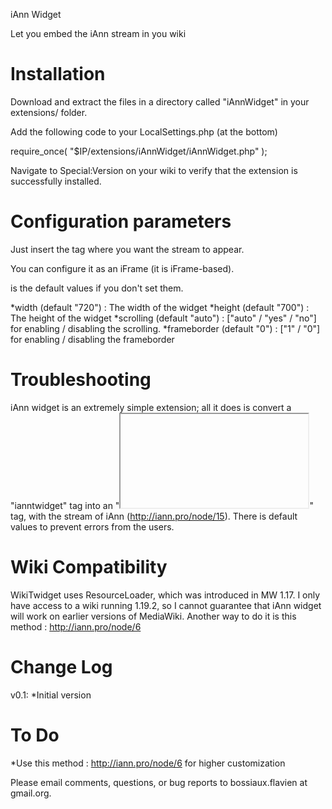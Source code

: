 iAnn Widget

Let you embed the iAnn stream in you wiki


Installation
============

Download and extract the files in a directory called "iAnnWidget" in your extensions/ folder.

Add the following code to your LocalSettings.php (at the bottom)

  require_once( "$IP/extensions/iAnnWidget/iAnnWidget.php" );

Navigate to Special:Version on your wiki to verify that the extension is successfully installed.


Configuration parameters
========================

Just insert the <iannwidget/> tag where you want the stream to appear.

You can configure it as an iFrame (it is iFrame-based).

<iannwidget width="720" height="700" scrolling="auto" frameborder="0" /> is the default values if you don't set them.

*width  (default "720") : The width of the widget
*height (default "700") : The height of the widget
*scrolling (default "auto") : ["auto" / "yes" / "no"] for enabling / disabling the scrolling.
*frameborder (default "0") : ["1" / "0"] for enabling / disabling the frameborder


Troubleshooting
===============

iAnn widget is an extremely simple extension; all it does is convert a "ianntwidget" tag into an "<iframe></iframe>" tag, with the stream of iAnn (http://iann.pro/node/15).
There is default values to prevent errors from the users.


Wiki Compatibility
==================

WikiTwidget uses ResourceLoader, which was introduced in MW 1.17. I only have access to a wiki running 1.19.2, so I cannot guarantee that iAnn widget will work on earlier versions of MediaWiki.
Another way to do it is this method : http://iann.pro/node/6


Change Log
==========

v0.1:
*Initial version


To Do
=====

*Use this method : http://iann.pro/node/6 for higher customization


Please email comments, questions, or bug reports to bossiaux.flavien at gmail.org.
